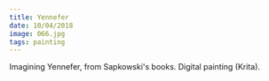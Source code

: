 ```yaml
---
title: Yennefer
date: 10/04/2018
image: 066.jpg
tags: painting
---
```


Imagining Yennefer, from Sapkowski's books. Digital painting (Krita).
